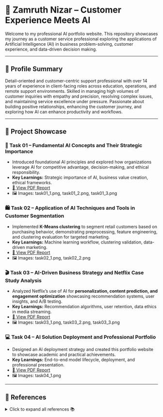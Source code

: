 # 📂 Zamruth Nizar – Customer Experience Meets AI

Welcome to my professional AI portfolio website. This repository showcases my journey as a customer service professional exploring the applications of Artificial Intelligence (AI) in business problem-solving, customer experience, and data-driven decision making.

---

## 🌟 Profile Summary

Detail-oriented and customer-centric support professional with over 14 years of experience in client-facing roles across education, operations, and remote support environments. Skilled in managing high volumes of customer inquiries with empathy and precision, resolving complex issues, and maintaining service excellence under pressure. Passionate about building positive relationships, enhancing the customer journey, and exploring how AI can enhance productivity and workflows.

---

## 💼 Project Showcase

### 📘 Task 01 – Fundamental AI Concepts and Their Strategic Importance
- Introduced foundational AI principles and explored how organizations leverage AI for competitive advantage, decision-making, and ethical responsibility.
- **Key Learnings:** Strategic importance of AI, business value creation, ethical frameworks.
- [📄 View PDF Report](./pdfs/task01_report.pdf)
- 🖼️ Images: task01_1.png, task01_2.png, task01_3.png

### 🛍️ Task 02 – Application of AI Techniques and Tools in Customer Segmentation
- Implemented **K-Means clustering** to segment retail customers based on purchasing behavior, demonstrating preprocessing, feature engineering, and clustering evaluation for targeted marketing.
- **Key Learnings:** Machine learning workflow, clustering validation, data-driven marketing.
- [📄 View PDF Report](./pdfs/task02_report.pdf)
- 🖼️ Images: task02_1.png, task02_2.png

### 🎬 Task 03 – AI-Driven Business Strategy and Netflix Case Study Analysis
- Analyzed Netflix’s use of AI for **personalization, content prediction, and engagement optimization** showcasing recommendation systems, user insights, and A/B testing.
- **Key Learnings:** Recommendation algorithms, user retention, data ethics in media streaming.
- [📄 View PDF Report](./pdfs/task03_report.pdf)
- 🖼️ Images: task03_1.png, task03_2.png, task03_3.png

### 💻 Task 04 – AI Solution Deployment and Professional Portfolio
- Designed an AI deployment strategy and created this portfolio website to showcase academic and practical achievements.
- **Key Learnings:** End-to-end model lifecycle, deployment, and professional presentation.
- [📄 View PDF Report](./pdfs/task04_report.pdf)
- 🖼️ Images: task04_1.png

---

## 📖 References

<details>
<summary>Click to expand all references 📚</summary>

Aagaard, A. and Tucci, C., 2024. AI-driven business model innovation: pioneering new frontiers in value creation. In *Business Model Innovation: Game Changers and Contemporary Issues* (pp. 295-328). Cham: Springer International Publishing.  
Abishek, M.N. and Judi, E.K., 2025. A Study on Exploring Consumer Engagement with AI-Driven Experiences on Netflix Streaming Platform. In *International Conference on Artificial Intelligence in Commerce and Management* (pp. 93-100).  
Adedokun, A., 2024. Global AI regulatory landscape challenges, trends, and future outlook. *Trends, and Future Outlook* (February 29, 2024).  
Afrin, S., Roksana, S. and Akram, R., 2024. AI-enhanced robotic process automation: A review of intelligent automation innovations. *IEEE Access*.  
Afzal, S., Ghani, S., Hittawe, M.M., Rashid, S.F., Knio, O.M., Hadwiger, M. and Hoteit, I., 2023. Visualization and visual analytics approaches for image and video datasets: A survey. *ACM Transactions on Interactive Intelligent Systems*, 13(1), pp.1-41.  
Alkatheiri, M.S., 2022. Artificial intelligence assisted improved human-computer interactions for computer systems. *Computers and Electrical Engineering*, 101, p.107950.  
Bala, B. and Behal, S., 2024, October. A brief survey of data preprocessing in machine learning and deep learning techniques. In *2024 8th International Conference on I-SMAC (IoT in Social, Mobile, Analytics and Cloud)* (pp. 1755-1762). IEEE.  
Baranidharan, S. and Kulkarni, S., 2025. Beyond binge-watching: How Netflix can adapt its digital marketing strategy for long-term success. In *Cases on Effective Digital Marketing for Competitive Organizations* (pp. 43-90). IGI Global Scientific Publishing.  
Choudhary, E., Narayanan, S. and Khan, F., 2024. Legal and regulatory landscape. In *AI Healthcare Applications and Security, Ethical, and Legal Considerations* (pp. 222-239). IGI Global.  
Chowdhary, K., 2020. Natural language processing. *Fundamentals of Artificial Intelligence*, pp.603-649.  
Clinehens, J., 2024. Why Netflix thumbnails are a billion dollar business [online]. *Choice Hacking*. Available at: https://www.choicehackingideas.com/p/netflix-thumbnails-billion-dollar-business (Accessed: 21 October 2025).  
Cui, Y., 2024. Research on Netflix’s Expansion and Competitive Strategies in the Global Markets. *Business, Economics and Management PGMEE*, 2024.  
Desai, A., 2025. AI-Driven Customer Segmentation in Retail Industry. Available at SSRN 5281831.  
Dezeen, 2017. Netflix targets film artwork depending on users' viewing habits [online]. Available at: https://www.dezeen.com/2017/12/20/netflix-targets-film-artwork-depending-users-viewing-habits-design-technology/ (Accessed: 21 October 2025).  
Fiiwe, J.L., Egele, A.E., Ozo, J.U. and Obasiabara, B.O., 2023. Customer relationship management and customers repeat purchase behavior in Nigeria. *Scholars Journal of Economics, Business and Management*, 1, pp.19-28.  
Fosso Wamba, S., Queiroz, M.M., Guthrie, C. and Braganza, A., 2022. Industry experiences of artificial intelligence (AI): benefits and challenges in operations and supply chain management. *Production planning & control*, 33(16), pp.1493-1497.  
Goel, K., 2024. Lead Prioritization: A guide to maximizing sales using analytics and AI in Real Estate. *The Eastasouth Journal of Information System and Computer Science*, 1(03), pp.176-198.  
Guendouz, T., 2023. Artificial intelligence-powered customer experience management (moving from mass to hyper-personalization in light of relationship marketing).  
Guru, S.K., 2023. Influence of big data analytics on business intelligence. In *Analytics enabled decision making* (pp. 45-58). Singapore: Springer Nature Singapore.  
Ip, K., 2025. From prediction to proactive retention: AI-enabled dynamic and individualised customer churn management. *Applied Marketing Analytics*, 11(2), pp.143-151.  
Krakowski, S., Luger, J. and Raisch, S., 2023. Artificial intelligence and the changing sources of competitive advantage. *Strategic Management Journal*, 44(6), pp.1425-1452.  
Li, L., 2020. Education supply chain in the era of Industry 4.0. *Systems Research and Behavioral Science*, 37(4), pp.579-592.  
Mishra, D., Mishra, R.K. and Agarwal, R., 2024. Recent trends in artificial intelligence and its applications. *Artificial Intelligence-Trends and Applications*, 1, pp.73-106.  
Mungoli, N., 2023. Scalable, distributed AI frameworks: leveraging cloud computing for enhanced deep learning performance and efficiency. arXiv preprint arXiv:2304.13738.  
Neglur, I.S. and PS, R., 2024. Keeping viewers hooked: Netflix’s innovative strategies for reducing churn. *Journal of Information Technology Teaching Cases*, p.20438869241296895.  
Olli, P., 2024. Utilizing AI in customer support work.  
Paramasivan, P., Rajest, S.S., Chinnusamy, K., Regin, R. and John Joseph, F.J. eds., 2024. Cross-industry AI applications. IGI Global.  
Rafieian, O. and Yoganarasimhan, H., 2023. AI and personalization. *Artificial Intelligence in Marketing*, pp.77-102.  
Sarkar, S., 2025. Development of a Hybrid Recommendation System Using Collaborative Filtering and Content-Based Filtering Techniques. *IRE Journals*, 8(11).  
Siddiqui, A., 2024. The Impact of Artificial Intelligence on Business Operation: Current State, Future Opportunities and Challenges. *International Journal of Management (IJM)*, 15(4).  
Sugureddy, A.R., 2023. Enhancing data governance and privacy AI solutions for lineage and compliance with CCPA, GDPR. *Journal ID*, 9339, p.1263.  
Tabianan, K., Velu, S. and Ravi, V., 2022.
